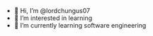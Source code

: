 - 👋 Hi, I’m @lordchungus07
- 👀 I’m interested in learning
- 🌱 I’m currently learning software engineering
